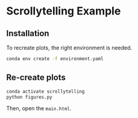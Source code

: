 # Scrollytelling Example

## Installation

To recreate plots, the right environment is needed.

```sh
conda env create -f environment.yaml
```

## Re-create plots

```sh
conda activate scrollytelling
python figures.py
```

Then, open the `main.html`.